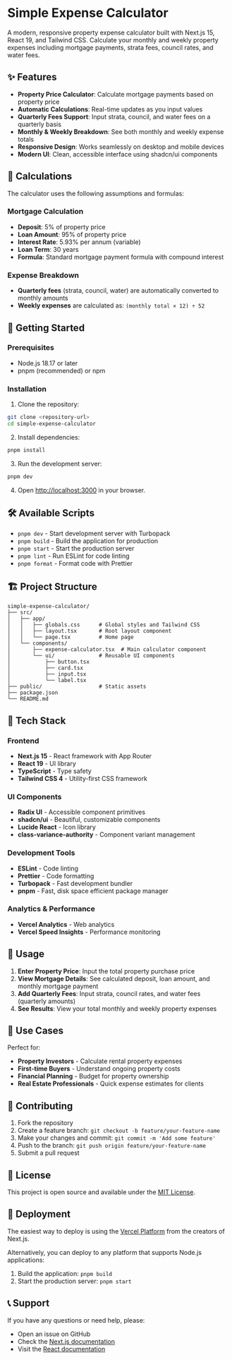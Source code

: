 # Simple Expense Calculator

A modern, responsive property expense calculator built with Next.js 15, React 19, and Tailwind CSS. Calculate your monthly and weekly property expenses including mortgage payments, strata fees, council rates, and water fees.

## ✨ Features

- **Property Price Calculator**: Calculate mortgage payments based on property price
- **Automatic Calculations**: Real-time updates as you input values
- **Quarterly Fees Support**: Input strata, council, and water fees on a quarterly basis
- **Monthly & Weekly Breakdown**: See both monthly and weekly expense totals
- **Responsive Design**: Works seamlessly on desktop and mobile devices
- **Modern UI**: Clean, accessible interface using shadcn/ui components

## 🧮 Calculations

The calculator uses the following assumptions and formulas:

### Mortgage Calculation

- **Deposit**: 5% of property price
- **Loan Amount**: 95% of property price
- **Interest Rate**: 5.93% per annum (variable)
- **Loan Term**: 30 years
- **Formula**: Standard mortgage payment formula with compound interest

### Expense Breakdown

- **Quarterly fees** (strata, council, water) are automatically converted to monthly amounts
- **Weekly expenses** are calculated as: `(monthly total × 12) ÷ 52`

## 🚀 Getting Started

### Prerequisites

- Node.js 18.17 or later
- pnpm (recommended) or npm

### Installation

1. Clone the repository:

```bash
git clone <repository-url>
cd simple-expense-calculator
```

2. Install dependencies:

```bash
pnpm install
```

3. Run the development server:

```bash
pnpm dev
```

4. Open [http://localhost:3000](http://localhost:3000) in your browser.

## 🛠️ Available Scripts

- `pnpm dev` - Start development server with Turbopack
- `pnpm build` - Build the application for production
- `pnpm start` - Start the production server
- `pnpm lint` - Run ESLint for code linting
- `pnpm format` - Format code with Prettier

## 🏗️ Project Structure

```
simple-expense-calculator/
├── src/
│   ├── app/
│   │   ├── globals.css      # Global styles and Tailwind CSS
│   │   ├── layout.tsx       # Root layout component
│   │   └── page.tsx         # Home page
│   └── components/
│       ├── expense-calculator.tsx  # Main calculator component
│       └── ui/              # Reusable UI components
│           ├── button.tsx
│           ├── card.tsx
│           ├── input.tsx
│           └── label.tsx
├── public/                  # Static assets
├── package.json
└── README.md
```

## 🎨 Tech Stack

### Frontend

- **Next.js 15** - React framework with App Router
- **React 19** - UI library
- **TypeScript** - Type safety
- **Tailwind CSS 4** - Utility-first CSS framework

### UI Components

- **Radix UI** - Accessible component primitives
- **shadcn/ui** - Beautiful, customizable components
- **Lucide React** - Icon library
- **class-variance-authority** - Component variant management

### Development Tools

- **ESLint** - Code linting
- **Prettier** - Code formatting
- **Turbopack** - Fast development bundler
- **pnpm** - Fast, disk space efficient package manager

### Analytics & Performance

- **Vercel Analytics** - Web analytics
- **Vercel Speed Insights** - Performance monitoring

## 📱 Usage

1. **Enter Property Price**: Input the total property purchase price
2. **View Mortgage Details**: See calculated deposit, loan amount, and monthly mortgage payment
3. **Add Quarterly Fees**: Input strata, council rates, and water fees (quarterly amounts)
4. **See Results**: View your total monthly and weekly property expenses

## 🎯 Use Cases

Perfect for:

- **Property Investors** - Calculate rental property expenses
- **First-time Buyers** - Understand ongoing property costs
- **Financial Planning** - Budget for property ownership
- **Real Estate Professionals** - Quick expense estimates for clients

## 🤝 Contributing

1. Fork the repository
2. Create a feature branch: `git checkout -b feature/your-feature-name`
3. Make your changes and commit: `git commit -m 'Add some feature'`
4. Push to the branch: `git push origin feature/your-feature-name`
5. Submit a pull request

## 📄 License

This project is open source and available under the [MIT License](LICENSE).

## 🚀 Deployment

The easiest way to deploy is using the [Vercel Platform](https://vercel.com/new) from the creators of Next.js.

Alternatively, you can deploy to any platform that supports Node.js applications:

1. Build the application: `pnpm build`
2. Start the production server: `pnpm start`

## 📞 Support

If you have any questions or need help, please:

- Open an issue on GitHub
- Check the [Next.js documentation](https://nextjs.org/docs)
- Visit the [React documentation](https://react.dev)
